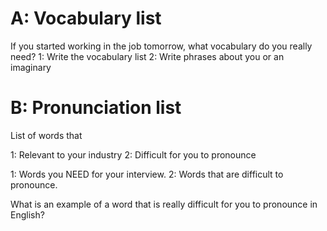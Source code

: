 # A: Vocabulary list
If you started working in the job tomorrow, what vocabulary do you really need?
	1: Write the vocabulary list
	2: Write phrases about you or an imaginary

# B: Pronunciation list
List of words that

1: Relevant to your industry
2: Difficult for you to pronounce

1: Words you NEED for your interview.
2: Words that are difficult to pronounce.


What is an example of a word that is really difficult for you to pronounce in English?